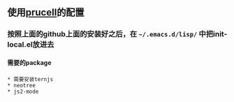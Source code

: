 ## 使用[prucell](https://github.com/purcell/emacs.d)的配置

### 按照上面的github上面的安装好之后，在 ```~/.emacs.d/lisp/``` 中把init-local.el放进去

#### 需要的package
    * 需要安装ternjs
    * neotree
    * js2-mode
